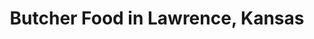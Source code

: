 ---
active: true
aliases:
- eggs
- local-butcher
- sausages
description: Butcher restaurants offering curbside, takeout, and delivery food in
  Lawrence, Kansas
name: Butcher
redirect_from:
- /cuisines/eggs/
- /cuisines/local-butcher/
- /cuisines/sausages/
sitemap: true
slug: butcher
title: Butcher Food in Lawrence, Kansas
---